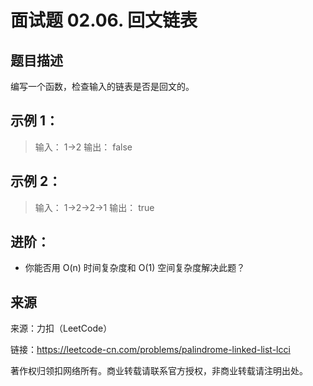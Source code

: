 # 面试题 02.06. 回文链表


## 题目描述
编写一个函数，检查输入的链表是否是回文的。

 

## 示例 1：

> 输入： 1->2
> 输出： false 

## 示例 2：

> 输入： 1->2->2->1
> 输出： true 

 

## 进阶：
- 你能否用 O(n) 时间复杂度和 O(1) 空间复杂度解决此题？

## 来源
来源：力扣（LeetCode）

链接：https://leetcode-cn.com/problems/palindrome-linked-list-lcci

著作权归领扣网络所有。商业转载请联系官方授权，非商业转载请注明出处。